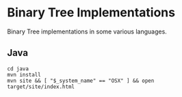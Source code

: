 # Binary Tree Implementations

Binary Tree implementations in some various languages.

## Java
```
cd java
mvn install
mvn site && [ "$_system_name" == "OSX" ] && open target/site/index.html
```

